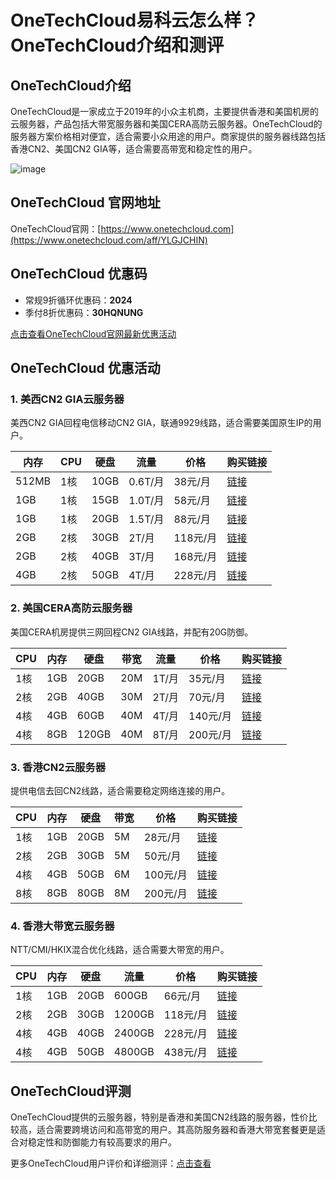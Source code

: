 # OneTechCloud易科云怎么样？OneTechCloud介绍和测评

## OneTechCloud介绍
OneTechCloud是一家成立于2019年的小众主机商，主要提供香港和美国机房的云服务器，产品包括大带宽服务器和美国CERA高防云服务器。OneTechCloud的服务器方案价格相对便宜，适合需要小众用途的用户。商家提供的服务器线路包括香港CN2、美国CN2 GIA等，适合需要高带宽和稳定性的用户。

![image](https://github.com/user-attachments/assets/661491a0-111f-4bf2-b3ae-615f98a38ec8)

## OneTechCloud 官网地址
OneTechCloud官网：[https://www.onetechcloud.com](https://www.onetechcloud.com/aff/YLGJCHIN)

## OneTechCloud 优惠码
- 常规9折循环优惠码：**2024**
- 季付8折优惠码：**30HQNUNG**

[点击查看OneTechCloud官网最新优惠活动](https://www.onetechcloud.com/aff/YLGJCHIN)

## OneTechCloud 优惠活动

### 1. 美西CN2 GIA云服务器
美西CN2 GIA回程电信移动CN2 GIA，联通9929线路，适合需要美国原生IP的用户。

| 内存 | CPU | 硬盘 | 流量 | 价格 | 购买链接 |
| --- | --- | --- | --- | --- | --- |
| 512MB | 1核 | 10GB | 0.6T/月 | 38元/月 | [链接](https://www.onetechcloud.com/cart?fid=1&gid=1&aff=YLGJCHIN) |
| 1GB | 1核 | 15GB | 1.0T/月 | 58元/月 | [链接](https://www.onetechcloud.com/cart?fid=1&gid=1&aff=YLGJCHIN) |
| 1GB | 1核 | 20GB | 1.5T/月 | 88元/月 | [链接](https://www.onetechcloud.com/cart?fid=1&gid=1&aff=YLGJCHIN) |
| 2GB | 2核 | 30GB | 2T/月 | 118元/月 | [链接](https://www.onetechcloud.com/cart?fid=1&gid=1&aff=YLGJCHIN) |
| 2GB | 2核 | 40GB | 3T/月 | 168元/月 | [链接](https://www.onetechcloud.com/cart?fid=1&gid=1&aff=YLGJCHIN) |
| 4GB | 2核 | 50GB | 4T/月 | 228元/月 | [链接](https://www.onetechcloud.com/cart?fid=1&gid=1&aff=YLGJCHIN) |

### 2. 美国CERA高防云服务器
美国CERA机房提供三网回程CN2 GIA线路，并配有20G防御。

| CPU | 内存 | 硬盘 | 带宽 | 流量 | 价格 | 购买链接 |
| --- | --- | --- | --- | --- | --- | --- |
| 1核 | 1GB | 20GB | 20M | 1T/月 | 35元/月 | [链接](https://www.onetechcloud.com/cart?fid=1&gid=2&aff=YLGJCHIN) |
| 2核 | 2GB | 40GB | 30M | 2T/月 | 70元/月 | [链接](https://www.onetechcloud.com/cart?fid=1&gid=2&aff=YLGJCHIN) |
| 4核 | 4GB | 60GB | 40M | 4T/月 | 140元/月 | [链接](https://www.onetechcloud.com/cart?fid=1&gid=2&aff=YLGJCHIN) |
| 4核 | 8GB | 120GB | 40M | 8T/月 | 200元/月 | [链接](https://www.onetechcloud.com/cart?fid=1&gid=2&aff=YLGJCHIN) |

### 3. 香港CN2云服务器
提供电信去回CN2线路，适合需要稳定网络连接的用户。

| CPU | 内存 | 硬盘 | 带宽 | 价格 | 购买链接 |
| --- | --- | --- | --- | --- | --- |
| 1核 | 1GB | 20GB | 5M | 28元/月 | [链接](https://www.onetechcloud.com/cart?fid=1&gid=4&aff=YLGJCHIN) |
| 2核 | 2GB | 30GB | 5M | 50元/月 | [链接](https://www.onetechcloud.com/cart?fid=1&gid=4&aff=YLGJCHIN) |
| 4核 | 4GB | 50GB | 6M | 100元/月 | [链接](https://www.onetechcloud.com/cart?fid=1&gid=4&aff=YLGJCHIN) |
| 8核 | 8GB | 80GB | 8M | 200元/月 | [链接](https://www.onetechcloud.com/cart?fid=1&gid=4&aff=YLGJCHIN) |

### 4. 香港大带宽云服务器
NTT/CMI/HKIX混合优化线路，适合需要大带宽的用户。

| CPU | 内存 | 硬盘 | 流量 | 价格 | 购买链接 |
| --- | --- | --- | --- | --- | --- |
| 1核 | 1GB | 20GB | 600GB | 66元/月 | [链接](https://www.onetechcloud.com/cart?fid=1&gid=14&aff=YLGJCHIN) |
| 2核 | 2GB | 30GB | 1200GB | 118元/月 | [链接](https://www.onetechcloud.com/cart?fid=1&gid=14&aff=YLGJCHIN) |
| 4核 | 4GB | 40GB | 2400GB | 228元/月 | [链接](https://www.onetechcloud.com/cart?fid=1&gid=14&aff=YLGJCHIN) |
| 4核 | 4GB | 50GB | 4800GB | 438元/月 | [链接](https://www.onetechcloud.com/cart?fid=1&gid=14&aff=YLGJCHIN) |

## OneTechCloud评测
OneTechCloud提供的云服务器，特别是香港和美国CN2线路的服务器，性价比较高，适合需要跨境访问和高带宽的用户。其高防服务器和香港大带宽套餐更是适合对稳定性和防御能力有较高要求的用户。

更多OneTechCloud用户评价和详细测评：[点击查看](https://www.onetechcloud.com/aff/YLGJCHIN)
